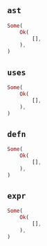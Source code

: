 ## `ast`

```rust
Some(
    Ok(
        [],
    ),
)
```

## `uses`

```rust
Some(
    Ok(
        [],
    ),
)
```

## `defn`

```rust
Some(
    Ok(
        [],
    ),
)
```

## `expr`

```rust
Some(
    Ok(
        [],
    ),
)
```
